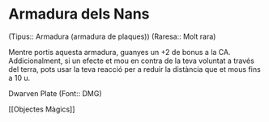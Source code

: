 # Armadura dels Nans

(Tipus:: Armadura (armadura de plaques)) (Raresa:: Molt rara)

Mentre portis aquesta armadura, guanyes un +2 de bonus a la CA. Addicionalment, si un efecte et mou en contra de la teva voluntat a través del terra, pots usar la teva reacció per a reduir la distància que et mous fins a 10 u.

Dwarven Plate (Font:: DMG)

[[Objectes Màgics]]
